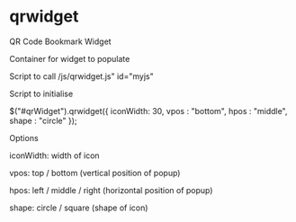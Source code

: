 qrwidget
========

QR Code Bookmark Widget

Container for widget to populate
<div id="qrWidget"></div>

Script to call
/js/qrwidget.js" id="myjs"

Script to initialise

$("#qrWidget").qrwidget({
    iconWidth: 30,
    vpos : "bottom",
    hpos : "middle",
    shape : "circle"
});


Options

iconWidth: width of icon

vpos: top / bottom (vertical position of popup)

hpos: left / middle / right (horizontal position of popup)

shape: circle / square (shape of icon)

